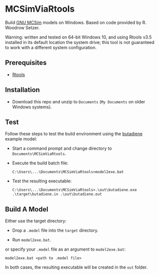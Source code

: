 # MCSimViaRtools
Build [GNU MCSim](https://www.gnu.org/software/mcsim/) models on Windows. Based on code provided by R. Woodrow Setzer.

Warning: written and tested on 64-bit Windows 10, and using Rtools v3.5 installed in its default location the system drive; this tool is not guaranteed to work with a different system configuration.

## Prerequisites

* [Rtools](https://cran.r-project.org/bin/windows/Rtools/)

## Installation

* Download this repo and unzip to ```Documents``` (```My Documents``` on older Windows systems).

## Test

Follow these steps to test the build environment using the [butadiene](http://cvs.savannah.gnu.org/viewvc/mcsim/mcsim/examples/butadiene/) example model:

* Start a command prompt and change directory to ```Documents\MCSimViaRtools```.

* Execute the build batch file:

  ``` 
  C:\Users\...\Documents\MCSimViaRtools>model2exe.bat
  ```

* Test the resulting executable:

  ```
  C:\Users\...\Documents\MCSimViaRtools>.\out\butadiene.exe .\target\butadiene.in .\out\butadiene.out
  ```

## Build A Model

Either use the target directory:

* Drop a ```.model``` file into the ```target``` directory.

* Run ```model2exe.bat```.

or specify your ```.model``` file as an argument to ```model2exe.bat```:

    model2exe.bat <path to .model file>

In both cases, the resulting executable will be created in the ```out``` folder.
